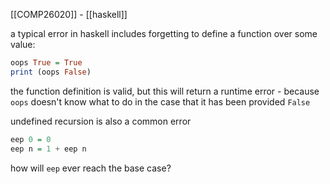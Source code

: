 [[COMP26020]] - [[haskell]]

a typical error in haskell includes forgetting to define a function over some value:
```Haskell
oops True = True
print (oops False)
```
the function definition is valid, but this will return a runtime error - because `oops` doesn't know what to do in the case that it has been provided `False`

undefined recursion is also a common error
```Haskell
eep 0 = 0
eep n = 1 + eep n
```
how will `eep` ever reach the base case?